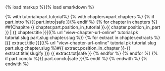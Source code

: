 {% load markup %}{% load emarkdown %}

{% with tutorial=part.tutorial%}
{% with chapters=part.chapters %}
{% if part.intro %}{{ part.intro|safe }}{% endif %}
{% for chapter in chapters %}
##[Chapitre {{ chapter.part.position_in_tutorial }}.{{ chapter.position_in_part }} | {{ chapter.title }}]({% url "view-chapter-url-online" tutorial.pk tutorial.slug part.slug chapter.slug %})
{% for extract in chapter.extracts %}
[{{ extract.title }}]({% url "view-chapter-url-online" tutorial.pk tutorial.slug part.slug chapter.slug %}#{{ extract.position_in_chapter }}-{{ extract.title|slugify }})
{{ extract.txt|safe }}
{% endfor %}
{% endfor %}
{% if part.conclu %}{{ part.conclu|safe }}{% endif %}
{% endwith %}
{% endwith %}
